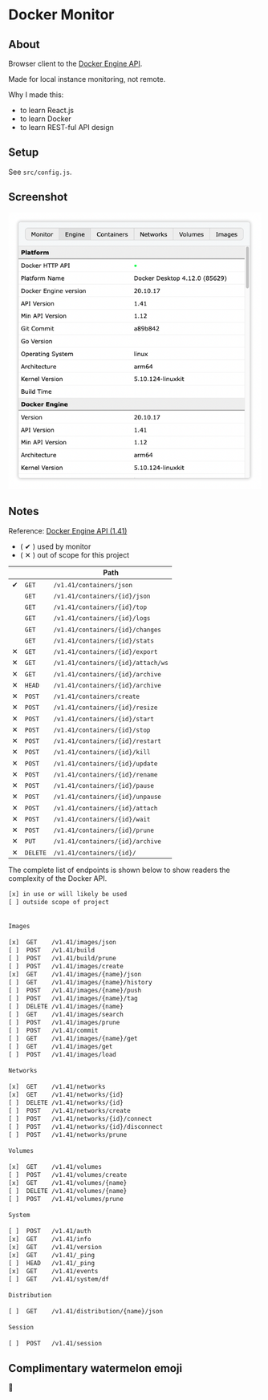# Docker Monitor

## About

Browser client to the [Docker Engine API](https://docs.docker.com/engine/api).

Made for local instance monitoring, not remote.

Why I made this:
- to learn React.js
- to learn Docker
- to learn REST-ful API design

## Setup

See `src/config.js`.

## Screenshot

![Screenshot](screenshot.png "Screenshot")

## Notes

Reference: [Docker Engine API (1.41)](https://docs.docker.com/engine/api/v1.41)

- ( ✔︎ ) used by monitor
- ( ✕ ) out of scope for this project

|   |          | Path                                | 
|---|----------|-------------------------------------|
| ✔︎ | `GET`    | `/v1.41/containers/json`            |
|   | `GET`    | `/v1.41/containers/{id}/json`       |
|   | `GET`    | `/v1.41/containers/{id}/top`        |
|   | `GET`    | `/v1.41/containers/{id}/logs`       |
|   | `GET`    | `/v1.41/containers/{id}/changes`    |
|   | `GET`    | `/v1.41/containers/{id}/stats`      |
| ✕ | `GET`    | `/v1.41/containers/{id}/export`     |
| ✕ | `GET`    | `/v1.41/containers/{id}/attach/ws`  |
| ✕ | `GET`    | `/v1.41/containers/{id}/archive`    |
| ✕ | `HEAD`   | `/v1.41/containers/{id}/archive`    |
| ✕ | `POST`   | `/v1.41/containers/create`          |
| ✕ | `POST`   | `/v1.41/containers/{id}/resize`     |
| ✕ | `POST`   | `/v1.41/containers/{id}/start`      |
| ✕ | `POST`   | `/v1.41/containers/{id}/stop`       |
| ✕ | `POST`   | `/v1.41/containers/{id}/restart`    |
| ✕ | `POST`   | `/v1.41/containers/{id}/kill`       |
| ✕ | `POST`   | `/v1.41/containers/{id}/update`     |
| ✕ | `POST`   | `/v1.41/containers/{id}/rename`     |
| ✕ | `POST`   | `/v1.41/containers/{id}/pause`      |
| ✕ | `POST`   | `/v1.41/containers/{id}/unpause`    |
| ✕ | `POST`   | `/v1.41/containers/{id}/attach`     |
| ✕ | `POST`   | `/v1.41/containers/{id}/wait`       |
| ✕ | `POST`   | `/v1.41/containers/{id}/prune`      |
| ✕ | `PUT`    | `/v1.41/containers/{id}/archive`    |
| ✕ | `DELETE` | `/v1.41/containers/{id}/`           |

The complete list of endpoints is shown below to show readers the complexity of
the Docker API.

```
[x] in use or will likely be used
[ ] outside scope of project


Images

[x]  GET    /v1.41/images/json
[ ]  POST   /v1.41/build
[ ]  POST   /v1.41/build/prune
[ ]  POST   /v1.41/images/create
[x]  GET    /v1.41/images/{name}/json
[ ]  GET    /v1.41/images/{name}/history
[ ]  POST   /v1.41/images/{name}/push
[ ]  POST   /v1.41/images/{name}/tag
[ ]  DELETE /v1.41/images/{name}
[ ]  GET    /v1.41/images/search
[ ]  POST   /v1.41/images/prune
[ ]  POST   /v1.41/commit
[ ]  GET    /v1.41/images/{name}/get
[ ]  GET    /v1.41/images/get
[ ]  POST   /v1.41/images/load

Networks

[x]  GET    /v1.41/networks
[x]  GET    /v1.41/networks/{id}
[ ]  DELETE /v1.41/networks/{id}
[ ]  POST   /v1.41/networks/create
[ ]  POST   /v1.41/networks/{id}/connect
[ ]  POST   /v1.41/networks/{id}/disconnect
[ ]  POST   /v1.41/networks/prune

Volumes

[x]  GET    /v1.41/volumes
[ ]  POST   /v1.41/volumes/create
[x]  GET    /v1.41/volumes/{name}
[ ]  DELETE /v1.41/volumes/{name}
[ ]  POST   /v1.41/volumes/prune

System

[ ]  POST   /v1.41/auth
[x]  GET    /v1.41/info
[x]  GET    /v1.41/version
[x]  GET    /v1.41/_ping
[ ]  HEAD   /v1.41/_ping
[x]  GET    /v1.41/events
[ ]  GET    /v1.41/system/df

Distribution

[ ]  GET    /v1.41/distribution/{name}/json

Session

[ ]  POST   /v1.41/session
```



## Complimentary watermelon emoji

🍉